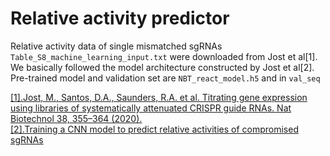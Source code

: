 Relative activity predictor
================================

Relative activity data of single mismatched sgRNAs `Table_S8_machine_learning_input.txt` were downloaded from Jost et al[1].<br>
We basically followed the model architecture constructed by Jost et al[2].<br>
Pre-trained model and validation set are `NBT_react_model.h5` and in `val_seq`

[[1].Jost, M., Santos, D.A., Saunders, R.A. et al. Titrating gene expression using libraries of systematically attenuated CRISPR guide RNAs. Nat Biotechnol 38, 355–364 (2020).](https://www.nature.com/articles/s41587-021-00946-z)<br>
[[2].Training a CNN model to predict relative activities of compromised sgRNAs](https://static-content.springer.com/esm/art%3A10.1038%2Fs41587-019-0387-5/MediaObjects/41587_2019_387_MOESM4_ESM.html)<br>
